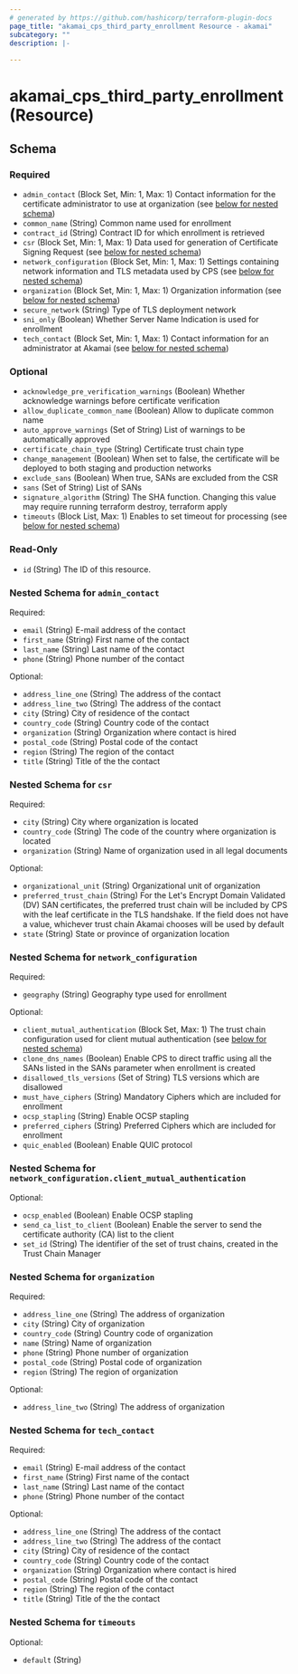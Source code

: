 ```yaml
---
# generated by https://github.com/hashicorp/terraform-plugin-docs
page_title: "akamai_cps_third_party_enrollment Resource - akamai"
subcategory: ""
description: |-
  
---
```


# akamai_cps_third_party_enrollment (Resource)





<!-- schema generated by tfplugindocs -->
## Schema

### Required

- `admin_contact` (Block Set, Min: 1, Max: 1) Contact information for the certificate administrator to use at organization (see [below for nested schema](#nestedblock--admin_contact))
- `common_name` (String) Common name used for enrollment
- `contract_id` (String) Contract ID for which enrollment is retrieved
- `csr` (Block Set, Min: 1, Max: 1) Data used for generation of Certificate Signing Request (see [below for nested schema](#nestedblock--csr))
- `network_configuration` (Block Set, Min: 1, Max: 1) Settings containing network information and TLS metadata used by CPS (see [below for nested schema](#nestedblock--network_configuration))
- `organization` (Block Set, Min: 1, Max: 1) Organization information (see [below for nested schema](#nestedblock--organization))
- `secure_network` (String) Type of TLS deployment network
- `sni_only` (Boolean) Whether Server Name Indication is used for enrollment
- `tech_contact` (Block Set, Min: 1, Max: 1) Contact information for an administrator at Akamai (see [below for nested schema](#nestedblock--tech_contact))

### Optional

- `acknowledge_pre_verification_warnings` (Boolean) Whether acknowledge warnings before certificate verification
- `allow_duplicate_common_name` (Boolean) Allow to duplicate common name
- `auto_approve_warnings` (Set of String) List of warnings to be automatically approved
- `certificate_chain_type` (String) Certificate trust chain type
- `change_management` (Boolean) When set to false, the certificate will be deployed to both staging and production networks
- `exclude_sans` (Boolean) When true, SANs are excluded from the CSR
- `sans` (Set of String) List of SANs
- `signature_algorithm` (String) The SHA function. Changing this value may require running terraform destroy, terraform apply
- `timeouts` (Block List, Max: 1) Enables to set timeout for processing (see [below for nested schema](#nestedblock--timeouts))

### Read-Only

- `id` (String) The ID of this resource.

<a id="nestedblock--admin_contact"></a>
### Nested Schema for `admin_contact`

Required:

- `email` (String) E-mail address of the contact
- `first_name` (String) First name of the contact
- `last_name` (String) Last name of the contact
- `phone` (String) Phone number of the contact

Optional:

- `address_line_one` (String) The address of the contact
- `address_line_two` (String) The address of the contact
- `city` (String) City of residence of the contact
- `country_code` (String) Country code of the contact
- `organization` (String) Organization where contact is hired
- `postal_code` (String) Postal code of the contact
- `region` (String) The region of the contact
- `title` (String) Title of the the contact


<a id="nestedblock--csr"></a>
### Nested Schema for `csr`

Required:

- `city` (String) City where organization is located
- `country_code` (String) The code of the country where organization is located
- `organization` (String) Name of organization used in all legal documents

Optional:

- `organizational_unit` (String) Organizational unit of organization
- `preferred_trust_chain` (String) For the Let's Encrypt Domain Validated (DV) SAN certificates, the preferred trust chain will be included by CPS with the leaf certificate in the TLS handshake. If the field does not have a value, whichever trust chain Akamai chooses will be used by default
- `state` (String) State or province of organization location


<a id="nestedblock--network_configuration"></a>
### Nested Schema for `network_configuration`

Required:

- `geography` (String) Geography type used for enrollment

Optional:

- `client_mutual_authentication` (Block Set, Max: 1) The trust chain configuration used for client mutual authentication (see [below for nested schema](#nestedblock--network_configuration--client_mutual_authentication))
- `clone_dns_names` (Boolean) Enable CPS to direct traffic using all the SANs listed in the SANs parameter when enrollment is created
- `disallowed_tls_versions` (Set of String) TLS versions which are disallowed
- `must_have_ciphers` (String) Mandatory Ciphers which are included for enrollment
- `ocsp_stapling` (String) Enable OCSP stapling
- `preferred_ciphers` (String) Preferred Ciphers which are included for enrollment
- `quic_enabled` (Boolean) Enable QUIC protocol

<a id="nestedblock--network_configuration--client_mutual_authentication"></a>
### Nested Schema for `network_configuration.client_mutual_authentication`

Optional:

- `ocsp_enabled` (Boolean) Enable OCSP stapling
- `send_ca_list_to_client` (Boolean) Enable the server to send the certificate authority (CA) list to the client
- `set_id` (String) The identifier of the set of trust chains, created in the Trust Chain Manager



<a id="nestedblock--organization"></a>
### Nested Schema for `organization`

Required:

- `address_line_one` (String) The address of organization
- `city` (String) City of organization
- `country_code` (String) Country code of organization
- `name` (String) Name of organization
- `phone` (String) Phone number of organization
- `postal_code` (String) Postal code of organization
- `region` (String) The region of organization

Optional:

- `address_line_two` (String) The address of organization


<a id="nestedblock--tech_contact"></a>
### Nested Schema for `tech_contact`

Required:

- `email` (String) E-mail address of the contact
- `first_name` (String) First name of the contact
- `last_name` (String) Last name of the contact
- `phone` (String) Phone number of the contact

Optional:

- `address_line_one` (String) The address of the contact
- `address_line_two` (String) The address of the contact
- `city` (String) City of residence of the contact
- `country_code` (String) Country code of the contact
- `organization` (String) Organization where contact is hired
- `postal_code` (String) Postal code of the contact
- `region` (String) The region of the contact
- `title` (String) Title of the the contact


<a id="nestedblock--timeouts"></a>
### Nested Schema for `timeouts`

Optional:

- `default` (String)
